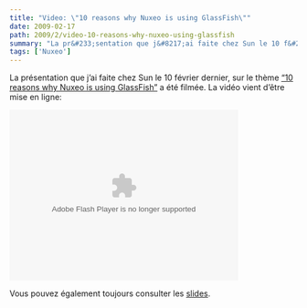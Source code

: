 ```yaml
---
title: "Video: \"10 reasons why Nuxeo is using GlassFish\""
date: 2009-02-17
path: 2009/2/video-10-reasons-why-nuxeo-using-glassfish
summary: "La pr&#233;sentation que j&#8217;ai faite chez Sun le 10 f&#233;vrier dernier, sur le th&#232;me &#8220;10 reasons why Nuxeo is using GlassFish&#8221; a &#233;t&#233; film&#233;e."
tags: ['Nuxeo']
---
```


<p>La pr&#233;sentation que j&#8217;ai faite chez Sun le 10 f&#233;vrier dernier, sur le th&#232;me <a href="http://blogs.nuxeo.com/sections/blogs/fermigier/2009_02_11_10-reasons-why-nuxeo-using-glassfish-presentation">&#8220;10 reasons why Nuxeo is using GlassFish&#8221;</a> a &#233;t&#233; film&#233;e. La vid&#233;o vient d&#8217;&#234;tre mise en ligne:</p><p><object name="iLyROoafJ7JW" id="iLyROoafJ7JW" type="application/x-shockwave-flash" data="http://www.kewego.com/swf/p3/epix.swf" width="400" height="300">  <param name="flashVars" value="language_code=fr&amp;playerKey=4a7c270b163b&amp;skinKey=51fbf347dd66&amp;sig=iLyROoafJ7JW&amp;autostart=false"><param name="movie" value="http://www.kewego.com/swf/p3/epix.swf"><param name="allowFullScreen" value="true"><param name="allowscriptaccess" value="always"></object></p><p>Vous pouvez &#233;galement toujours consulter les <a href="http://blogs.nuxeo.com/sections/blogs/fermigier/2009_02_11_10-reasons-why-nuxeo-using-glassfish-presentation">slides</a>.</p> 

